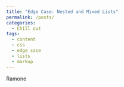 ```yaml
---
title: "Edge Case: Nested and Mixed Lists"
permalink: /posts/
categories:
  - Chill out
tags:
  - content
  - css
  - edge case
  - lists
  - markup
---
```


Ramone
